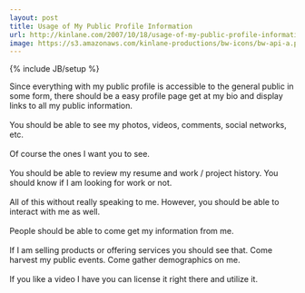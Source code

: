 ```yaml
---
layout: post
title: Usage of My Public Profile Information
url: http://kinlane.com/2007/10/18/usage-of-my-public-profile-information/
image: https://s3.amazonaws.com/kinlane-productions/bw-icons/bw-api-a.png
---
```

{% include JB/setup %}
<p>
     Since everything with my public profile is accessible to the general public in some form, there should be a easy profile page get at my bio and display links to all my public information.
     <br />
     <br />
     You should be able to see my photos, videos, comments, social networks, etc.
     <br />
     <br />
     Of course the ones I want you to see.
     <br />
     <br />
     You should be able to review my resume and work / project history. You should know if I am looking for work or not.
     <br />
     <br />
     All of this without really speaking to me. However, you should be able to interact with me as well.
     <br />
     <br />
     People should be able to come get my information from me.
     <br />
     <br />
     If I am selling products or offering services you should see that. Come harvest my public events. Come gather demographics on me.
     <br />
     <br />
     If you like a video I have you can license it right there and utilize it.
</p>